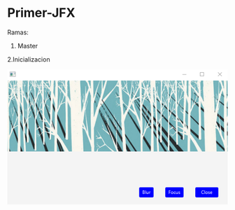 # Primer-JFX

Ramas:
1. Master

2.Inicializacion

![Alt Text](https://github.com/roberechev/Primer-JFX/blob/Inicializacion/src/application/BLUR.PNG)
